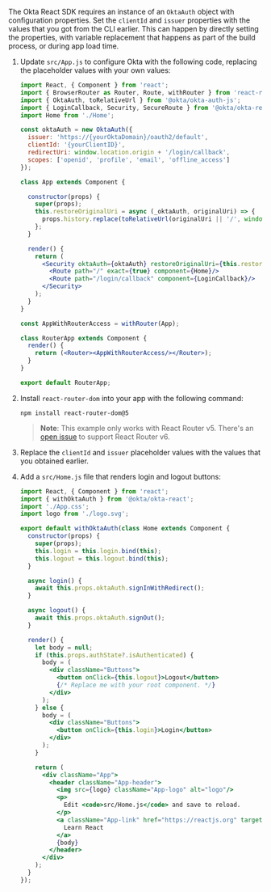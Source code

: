 The Okta React SDK requires an instance of an `OktaAuth` object with configuration properties. Set the `clientId` and `issuer` properties with the values that you got from the CLI earlier. This can happen by directly setting the properties, with variable replacement that happens as part of the build process, or during app load time.

1. Update `src/App.js` to configure Okta with the following code, replacing the placeholder values with your own values:

   ```jsx
   import React, { Component } from 'react';
   import { BrowserRouter as Router, Route, withRouter } from 'react-router-dom';
   import { OktaAuth, toRelativeUrl } from '@okta/okta-auth-js';
   import { LoginCallback, Security, SecureRoute } from '@okta/okta-react';
   import Home from './Home';

   const oktaAuth = new OktaAuth({
     issuer: 'https://{yourOktaDomain}/oauth2/default',
     clientId: '{yourClientID}',
     redirectUri: window.location.origin + '/login/callback',
     scopes: ['openid', 'profile', 'email', 'offline_access']
   });

   class App extends Component {

     constructor(props) {
       super(props);
       this.restoreOriginalUri = async (_oktaAuth, originalUri) => {
         props.history.replace(toRelativeUrl(originalUri || '/', window.location.origin));
       };
     }

     render() {
       return (
         <Security oktaAuth={oktaAuth} restoreOriginalUri={this.restoreOriginalUri}>
           <Route path="/" exact={true} component={Home}/>
           <Route path="/login/callback" component={LoginCallback}/>
         </Security>
       );
     }
   }

   const AppWithRouterAccess = withRouter(App);

   class RouterApp extends Component {
     render() {
       return (<Router><AppWithRouterAccess/></Router>);
     }
   }

   export default RouterApp;
   ```

2. Install `react-router-dom` into your app with the following command:

   ```shell
   npm install react-router-dom@5
   ```

   > **Note**: This example only works with React Router v5. There's an [open issue](https://github.com/okta/okta-react/issues/178) to support React Router v6.

3. Replace the `clientId` and `issuer` placeholder values with the values that you obtained earlier.

4. Add a `src/Home.js` file that renders login and logout buttons:

   ```jsx
   import React, { Component } from 'react';
   import { withOktaAuth } from '@okta/okta-react';
   import './App.css';
   import logo from './logo.svg';

   export default withOktaAuth(class Home extends Component {
     constructor(props) {
       super(props);
       this.login = this.login.bind(this);
       this.logout = this.logout.bind(this);
     }

     async login() {
       await this.props.oktaAuth.signInWithRedirect();
     }

     async logout() {
       await this.props.oktaAuth.signOut();
     }

     render() {
       let body = null;
       if (this.props.authState?.isAuthenticated) {
         body = (
           <div className="Buttons">
             <button onClick={this.logout}>Logout</button>
             {/* Replace me with your root component. */}
           </div>
         );
       } else {
         body = (
           <div className="Buttons">
             <button onClick={this.login}>Login</button>
           </div>
         );
       }

       return (
         <div className="App">
           <header className="App-header">
             <img src={logo} className="App-logo" alt="logo"/>
             <p>
               Edit <code>src/Home.js</code> and save to reload.
             </p>
             <a className="App-link" href="https://reactjs.org" target="_blank" rel="noopener noreferrer">
               Learn React
             </a>
             {body}
           </header>
         </div>
       );
     }
   });
   ```
